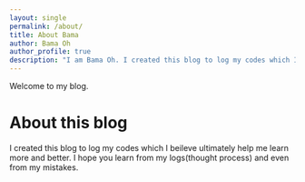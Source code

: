 ```yaml
---
layout: single
permalink: /about/
title: About Bama
author: Bama Oh
author_profile: true
description: "I am Bama Oh. I created this blog to log my codes which I beileve ultimately help me learn more and better."
---
```


Welcome to my blog.

# About this blog
I created this blog to log my codes which I beileve ultimately help me learn more and better. I hope you learn from my logs(thought process) and even from my mistakes.
